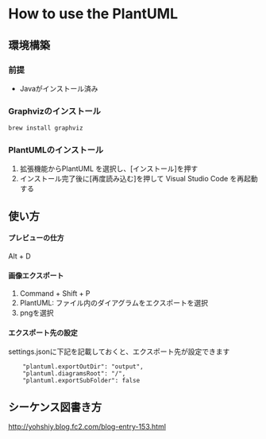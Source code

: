# How to use the PlantUML
## 環境構築
### 前提
 - Javaがインストール済み

### Graphvizのインストール
```bash
brew install graphviz
```

### PlantUMLのインストール
 1. 拡張機能からPlantUML を選択し、[インストール]を押す
 2. インストール完了後に[再度読み込む]を押して Visual Studio Code を再起動する

## 使い方
#### プレビューの仕方
Alt + D

#### 画像エクスポート
1. Command + Shift + P
2. PlantUML: ファイル内のダイアグラムをエクスポートを選択
3. pngを選択

#### エクスポート先の設定
settings.jsonに下記を記載しておくと、エクスポート先が設定できます
```
    "plantuml.exportOutDir": "output",
    "plantuml.diagramsRoot": "/",
    "plantuml.exportSubFolder": false
```

## シーケンス図書き方
http://yohshiy.blog.fc2.com/blog-entry-153.html

